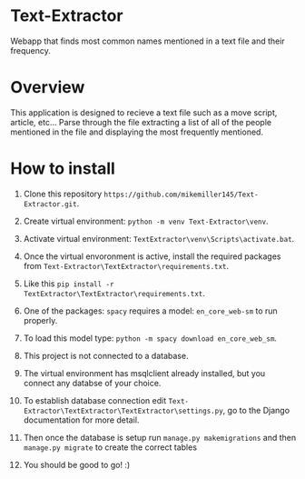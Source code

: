 # Text-Extractor
Webapp that finds most common names mentioned in a text file and their frequency.

# Overview
This application is designed to recieve a text file such as a move script, article, etc...
Parse through the file extracting a list of all of the people mentioned in the file and displaying the most frequently mentioned.

# How to install
1. Clone this repository `https://github.com/mikemiller145/Text-Extractor.git`.
2. Create virtual environment: `python -m venv Text-Extractor\venv`.
3. Activate virtual environment: `TextExtractor\venv\Scripts\activate.bat`.
4. Once the virtual envoronment is active, install the required packages from `Text-Extractor\TextExtractor\requirements.txt`.
5. Like this `pip install -r TextExtractor\TextExtractor\requirements.txt`.
6. One of the packages: `spacy` requires a model: `en_core_web-sm` to run properly.
7. To load this model type: `python -m spacy download en_core_web_sm`.

8. This project is not connected to a database.
9. The virtual environment has msqlclient already installed, but you connect any databse of your choice.
10. To establish database connection edit `Text-Extractor\TextExtractor\TextExtractor\settings.py`, go to the Django documentation for more detail.
11. Then once the database is setup run `manage.py makemigrations` and then `manage.py migrate` to create the correct tables
12. You should be good to go! :)


